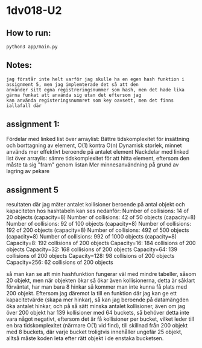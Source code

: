 # 1dv018-U2

## How to run:
    python3 app/main.py


## Notes:
    jag förstår inte helt varför jag skulle ha en egen hash funktion i assignment 5, men jag implemterade det så att den
    använder sitt egna registreringsnummer som hash, men det hade lika gärna funkat att använda sig utan det eftersom jag
    kan använda registeringsnummret som key oavsett, men det finns iallafall där
## assignment 1:

Fördelar med linked list över arraylist:
Bättre tidskomplexitet för insättning och borttagning av element, O(1) kontra O(n)
Dynamisk storlek, minnet används mer effektivt beroende på antalet element
Nackdelar med linked list över arraylis:
sämre tidskomplexitet för att hitta element, eftersom den måste ta sig "fram" genom listan
Mer minnesanvändning på grund av lagring av pekare

## assignment 5

resultaten där jag mäter antalet kollisioner beroende på antal objekt och kapaciteten hos hashtabeln kan ses nedanför:
Number of collisions: 14 of 20 objects (capacity=8)
Number of collisions: 42 of 50 objects (capacity=8)
Number of collisions: 92 of 100 objects (capacity=8)
Number of collisions: 192 of 200 objects (capacity=8)
Number of collisions: 492 of 500 objects (capacity=8)
Number of collisions: 992 of 1000 objects (capacity=8)
Capacity=8: 192 collisions of 200 objects
Capacity=16: 184 collisions of 200 objects
Capacity=32: 168 collisions of 200 objects
Capacity=64: 139 collisions of 200 objects
Capacity=128: 98 collisions of 200 objects
Capacity=256: 62 collisions of 200 objects

så man kan se att min hashfunktion fungerar väl med mindre tabeller, såsom 20 objekt, men när objekten ökar så ökar även kollisionerna, detta är såklart förväntat, har man bara 8 hinkar så kommer man inte kunna få plats med 200 objekt.
Eftersom jag däremot la till en funktion där jag kan ge ett kapacitetvärde (skapa mer hinkar), så kan jag beroende på datamängden
öka antalet hinkar, och på så sätt minska antalet kollisioner, även om jag över 200 objekt har 139 kollisioner med 64 buckets, så behöver detta inte vara något negativt, eftersom det är få kollisioner per bucket, vilket leder till en bra tidskomplexitet (närmare O(1) vid find), till skillnad från 200 objekt med 8 buckets, där varje bucket troligtvis innehåller ungefär 25 objekt, alltså måste
koden leta efter rätt objekt i de enstaka bucketsen.
